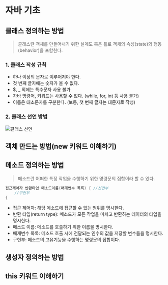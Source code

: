 # 자바 기초
## 클래스 정의하는 방법
> 클래스란 객체를 만들어내기 위한 설계도 혹은 틀로 객체의 속성(state)와 행동(behavior)을 포함한다.
### 1. 클래스 작성 규칙
- 하나 이상의 문자로 이루어져야 한다.
- 첫 번째 글자에는 숫자가 올 수 없다.
- $, _ 외에는 특수문자 사용 불가
- 자바 명령어, 키워드는 사용할 수 없다. (while, for, int 등 사용 불가)
- 이름은 대소문자를 구분한다. (보통, 첫 번째 글자는 대문자로 작성)

### 2. 클래스 선언 방법
![클래스 선언](http://www.tcpschool.com/lectures/img_java_class_definition.png)

## 객체 만드는 방법(new 키워드 이해하기)
## 메소드 정의하는 방법
> 메소드란 어떠한 특정 작업을 수행하기 위한 명령문의 집합이라 할 수 있다.
```java
접근제어자 반환타입 메소드이름(매개변수 목록) { //선언부
	//구현부
{
```
- 접근 제어자: 해당 메소드에 접근할 수 있는 범위를 명시한다.
- 반환 타입(return type): 메소드가 모든 작업을 마치고 반환하는 데이터의 타입을 명시한다.
- 메소드 이름: 메소드를 호출하기 위한 이름을 명시한다.
- 매개변수 목록: 메소드 호출 시에 전달되는 인수의 값을 저장할 변수들을 명시한다.
- 구현부: 메소드의 고유기능을 수행하는 명령문의 집합이다.

## 생성자 정의하는 방법
## this 키워드 이해하기